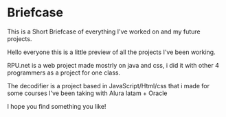 # Briefcase
This is a Short Briefcase of everything I've worked on and my future projects.

Hello everyone this is a little preview of all the projects I've been working.

RPU.net is a web project made mostrly on java and css, i did it with other 4 programmers as a project for one class.

The decodifier is a project based in JavaScript/Html/css that i made for some courses I've been taking with Alura latam + Oracle

I hope you find something you like!
